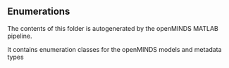 ## Enumerations

The contents of this folder is autogenerated by the openMINDS MATLAB pipeline.

It contains enumeration classes for the openMINDS models and metadata types
